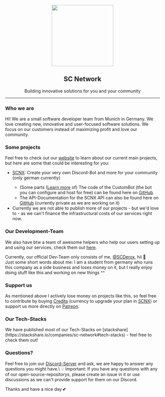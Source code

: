 <p align="center">
  <img height="200" src="http://sc-network.net/img/profile.png" />
</p>
<h2 align="center">
SC Network
</h2>
<p align="center">
    Building innovative solutions for you and your community
</p>
<hr> 
<h3>Who we are</h3>
<p>Hi! 
We are a small software developer team from Munich in Germany. We love creating new, innovative and user-focused software solutions. We focus on our customers instead of maximizing profit and love our community. </p>
<h3>Some projects</h3>
Feel free to check out our <a href="https://sc-network.net">website</a> to learn about our current main projects, but here are some that could be interesting for you:
<ul>
    <li><a href="https://scnx.xyz">SCNX</a>: Create your very own Discord-Bot and more for your community (only german currently)</li>
    <ul><li>(Some parts (<a href="https://github.com/SCNetwork/CustomDCBot/issues/13">Learn more</a> of) The code of the CustomBot (the bot you can configure and host for free) can be found here on <a href="https://github.com/SCNetwork/CustomDCBot">GitHub</a>.</li>
    <li>The API-Documentation for the SCNX API can also be found here on <a href="https://github.com/SCNetwork/scnx-api">GitHub</a> (currently private as we are working on it)</li>
</ul>
<li>Currently we are not able to publish more of our projects - but we'd love to - as we can't finance the infrastructural costs of our services right now.</li>
</ul>
<h3>Our Development-Team</h3>
We also have btw a team of awesome helpers who help our users setting up and using our services, check them out <a href="https://sc-network.net/about#team">here</a>.

Currently, our official Dev-Team only consists of me, <a href="https://github.com/scderox">@SCDerox</a>, hii  👋\
Just some short words about me: I am a student from germany who runs this company as a side business and loses money on it, but I really enjoy doing stuff like this and working on new things ^^

<h3>Support us</h3>
As mentioned above I actively lose money on projects like this, so feel free to contribute by buying <a href="https://scnx.xyz/plans#credits">Credits</a> (currency to upgrade your plan in <a href="https://scxn.xyz">SCNX</a>) or support us more directly on <a href="https://patreon.com/scnetwork">Patreon</a>.

<h3>Our Tech-Stacks</h3>
We have published most of our Tech-Stacks on [stackshare](https://stackshare.io/companies/sc-network#tech-stacks) - feel free to check them out!


<h3>Questions?</h3>
Feel free to join our <a href="https://sc-net.work/dc">Discord-Server</a> and ask, we are happy to answer any questions you might have.\
💡 Important: If you have any questions with any of our open-source-repositorys, please create an issue in it or use discussions as we can't provide support for them on our Discord.

Thanks and have a nice day 💕
